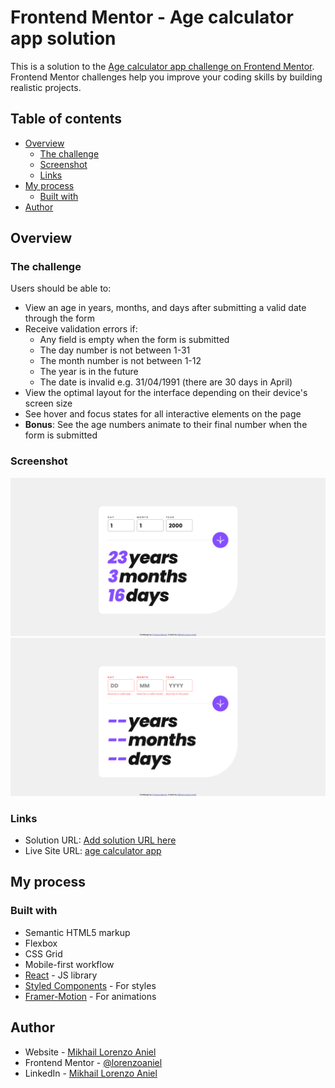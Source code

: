 # Frontend Mentor - Age calculator app solution

This is a solution to the [Age calculator app challenge on Frontend Mentor](https://www.frontendmentor.io/challenges/age-calculator-app-dF9DFFpj-Q). Frontend Mentor challenges help you improve your coding skills by building realistic projects.

## Table of contents

- [Overview](#overview)
  - [The challenge](#the-challenge)
  - [Screenshot](#screenshot)
  - [Links](#links)
- [My process](#my-process)
  - [Built with](#built-with)
- [Author](#author)

## Overview

### The challenge

Users should be able to:

- View an age in years, months, and days after submitting a valid date through the form
- Receive validation errors if:
  - Any field is empty when the form is submitted
  - The day number is not between 1-31
  - The month number is not between 1-12
  - The year is in the future
  - The date is invalid e.g. 31/04/1991 (there are 30 days in April)
- View the optimal layout for the interface depending on their device's screen size
- See hover and focus states for all interactive elements on the page
- **Bonus**: See the age numbers animate to their final number when the form is submitted

### Screenshot

![](./public/screenshots/agecalccorrect.png)
![](./public/screenshots/agecalcempty.png)

### Links

- Solution URL: [Add solution URL here](https://your-solution-url.com)
- Live Site URL: [age calculator app](https://main.d24dp9slg2o08l.amplifyapp.com/)

## My process

### Built with

- Semantic HTML5 markup
- Flexbox
- CSS Grid
- Mobile-first workflow
- [React](https://reactjs.org/) - JS library
- [Styled Components](https://styled-components.com/) - For styles
- [Framer-Motion](https://www.framer.com/motion/) - For animations

## Author

- Website - [Mikhail Lorenzo Aniel](https://www.mikhaillorenzoaniel.com/)
- Frontend Mentor - [@lorenzoaniel](https://www.frontendmentor.io/profile/lorenzoaniel)
- LinkedIn - [Mikhail Lorenzo Aniel](https://www.linkedin.com/in/mikhail-lorenzo-aniel-283022127/)
